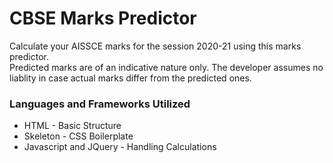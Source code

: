 # CBSE Marks Predictor
Calculate your AISSCE marks for the session 2020-21 using this marks predictor. \
Predicted marks are of an indicative nature only. The developer assumes no liablity in case actual marks differ from the predicted ones.

### Languages and Frameworks Utilized
+ HTML - Basic Structure
+ Skeleton - CSS Boilerplate
+ Javascript and JQuery - Handling Calculations
